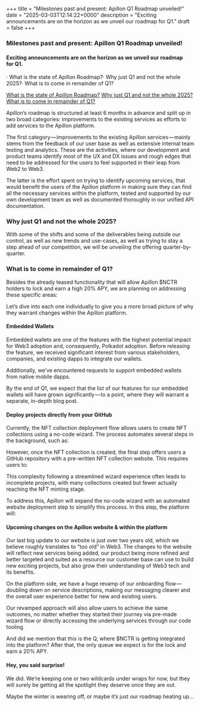 +++
title = "Milestones past and present: Apillon Q1 Roadmap unveiled!"
date = "2025-03-03T12:14:22+0000"
description = "Exciting announcements are on the horizon as we unveil our roadmap for Q1."
draft = false
+++

### Milestones past and present: Apillon Q1 Roadmap unveiled!


#### Exciting announcements are on the horizon as we unveil our roadmap for Q1.


· What is the state of Apillon Roadmap?· Why just Q1 and not the whole 2025?· What is to come in remainder of Q1?

[What is the state of Apillon Roadmap?](#ac9c)
[Why just Q1 and not the whole 2025?](#f22f)
[What is to come in remainder of Q1?](#acc8)

Apillon’s roadmap is structured at least 6 months in advance and split up in two broad categories: improvements to the existing services as efforts to add services to the Apillon platform.


The first category — improvements to the existing Apillon services — mainly stems from the feedback of our user base as well as extensive internal team testing and analytics. These are the activities, where our development and product teams identify most of the UX and DX issues and rough edges that need to be addressed for the users to feel supported in their leap from Web2 to Web3.


The latter is the effort spent on trying to identify upcoming services, that would benefit the users of the Apillon platform in making sure they can find all the necessary services within the platform, tested and supported by our own development team as well as documented thoroughly in our unified API documentation.


### Why just Q1 and not the whole 2025?


With some of the shifts and some of the deliverables being outside our control, as well as new trends and use-cases, as well as trying to stay a step ahead of our competition, we will be unveiling the offering quarter-by-quarter.


### What is to come in remainder of Q1?


Besides the already teased functionality that will allow Apillon $NCTR holders to lock and earn a high 20% APY, we are planning on addressing these specific areas:


Let’s dive into each one individually to give you a more broad picture of why they warrant changes within the Apillon platform.


#### Embedded Wallets


Embedded wallets are one of the features with the highest potential impact for Web3 adoption and, consequently, Polkadot adoption. Before releasing the feature, we received significant interest from various stakeholders, companies, and existing dapps to integrate our wallets.


Additionally, we’ve encountered requests to support embedded wallets from native mobile dapps.


By the end of Q1, we expect that the list of our features for our embedded wallets will have grown significantly — to a point, where they will warrant a separate, in-depth blog post.


#### Deploy projects directly from your GitHub


Currently, the NFT collection deployment flow allows users to create NFT collections using a no-code wizard. The process automates several steps in the background, such as:


However, once the NFT collection is created, the final step offers users a GitHub repository with a pre-written NFT collection website. This requires users to:


This complexity following a streamlined wizard experience often leads to incomplete projects, with many collections created but fewer actually reaching the NFT minting stage.


To address this, Apillon will expand the no-code wizard with an automated website deployment step to simplify this process. In this step, the platform will:


#### Upcoming changes on the Apillon website & within the platform


Our last big update to our website is just over two years old, which we believe roughly translates to “too old” in Web3. The changes to the website will reflect new services being added, our product being more refined and better targeted and suited as a resource our customer base can use to build new exciting projects, but also grow their understanding of Web3 tech and its benefits.


On the platform side, we have a huge revamp of our onboarding flow — doubling down on service descriptions, making our messaging clearer and the overall user experience better for new and existing users.


Our revamped approach will also allow users to achieve the same outcomes, no matter whether they started their journey via pre-made wizard flow or directly accessing the underlying services through our code tooling.


And did we mention that this is the Q, where $NCTR is getting integrated into the platform? After that, the only queue we expect is for the lock and earn a 20% APY.


#### Hey, you said surprise!


We did. We’re keeping one or two wildcards under wraps for now, but they will surely be getting all the spotlight they deserve once they are out.


Maybe the winter is wearing off, or maybe it’s just our roadmap heating up…
